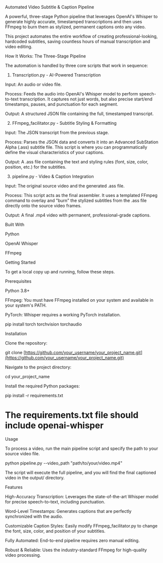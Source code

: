 Automated Video Subtitle & Caption Pipeline

A powerful, three-stage Python pipeline that leverages OpenAI's Whisper to generate highly accurate, timestamped transcriptions and then uses FFmpeg to burn them as stylized, permanent captions onto any video.

This project automates the entire workflow of creating professional-looking, hardcoded subtitles, saving countless hours of manual transcription and video editing.

How It Works: The Three-Stage Pipeline

The automation is handled by three core scripts that work in sequence:

1. Transcription.py - AI-Powered Transcription

Input: An audio or video file.

Process: Feeds the audio into OpenAI's Whisper model to perform speech-to-text transcription. It captures not just words, but also precise start/end timestamps, pauses, and punctuation for each segment.

Output: A structured JSON file containing the full, timestamped transcript.

2. FFmpeg_facilitator.py - Subtitle Styling & Formatting

Input: The JSON transcript from the previous stage.

Process: Parses the JSON data and converts it into an Advanced SubStation Alpha (.ass) subtitle file. This script is where you can programmatically define the visual characteristics of your captions.

Output: A .ass file containing the text and styling rules (font, size, color, position, etc.) for the subtitles.

3. pipeline.py - Video & Caption Integration

Input: The original source video and the generated .ass file.

Process: This script acts as the final assembler. It uses a templated FFmpeg command to overlay and "burn" the stylized subtitles from the .ass file directly onto the source video frames.

Output: A final .mp4 video with permanent, professional-grade captions.

Built With

Python

OpenAI Whisper

FFmpeg

Getting Started

To get a local copy up and running, follow these steps.

Prerequisites

Python 3.8+

FFmpeg: You must have FFmpeg installed on your system and available in your system's PATH.

PyTorch: Whisper requires a working PyTorch installation.

pip install torch torchvision torchaudio


Installation

Clone the repository:

git clone [https://github.com/your_username/your_project_name.git](https://github.com/your_username/your_project_name.git)


Navigate to the project directory:

cd your_project_name


Install the required Python packages:

pip install -r requirements.txt
# The requirements.txt file should include openai-whisper


Usage

To process a video, run the main pipeline script and specify the path to your source video file.

python pipeline.py --video_path "path/to/your/video.mp4"


The script will execute the full pipeline, and you will find the final captioned video in the output/ directory.

Features

High-Accuracy Transcription: Leverages the state-of-the-art Whisper model for precise speech-to-text, including punctuation.

Word-Level Timestamps: Generates captions that are perfectly synchronized with the audio.

Customizable Caption Styles: Easily modify FFmpeg_facilitator.py to change the font, size, color, and position of your subtitles.

Fully Automated: End-to-end pipeline requires zero manual editing.

Robust & Reliable: Uses the industry-standard FFmpeg for high-quality video processing.
